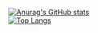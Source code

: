 [![Anurag's GitHub stats](https://github-readme-stats.vercel.app/api?username=BrunoDanielPF)](https://github.com/anuraghazra/github-readme-stats)
<br>
[![Top Langs](https://github-readme-stats.vercel.app/api/top-langs/?username=BrunoDanielPF&layout=compact)](https://github.com/anuraghazra/github-readme-stats)
